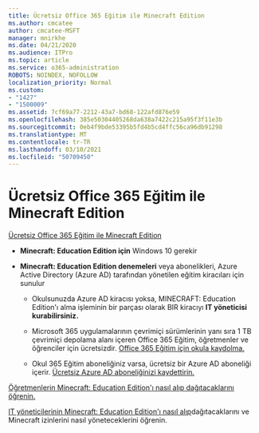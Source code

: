 ```yaml
---
title: Ücretsiz Office 365 Eğitim ile Minecraft Edition
ms.author: cmcatee
author: cmcatee-MSFT
manager: mnirkhe
ms.date: 04/21/2020
ms.audience: ITPro
ms.topic: article
ms.service: o365-administration
ROBOTS: NOINDEX, NOFOLLOW
localization_priority: Normal
ms.custom:
- "1427"
- "1500009"
ms.assetid: 7cf69a77-2212-43a7-bd68-122afd876e59
ms.openlocfilehash: 385e50304405268da638a7422c215a95f3f11e3b
ms.sourcegitcommit: 0eb4f9bde53395b5fd4b5cd4ffc56ca96db91298
ms.translationtype: MT
ms.contentlocale: tr-TR
ms.lasthandoff: 03/10/2021
ms.locfileid: "50709450"
---
```

# <a name="minecraft-edition-with-office-365-education-for-free"></a>Ücretsiz Office 365 Eğitim ile Minecraft Edition

[Ücretsiz Office 365 Eğitim ile Minecraft Edition](https://docs.microsoft.com/education/windows/get-minecraft-for-education)
  
- **Minecraft: Education Edition için** Windows 10 gerekir

- **Minecraft: Education Edition denemeleri** veya abonelikleri, Azure Active Directory (Azure AD) tarafından yönetilen eğitim kiracıları için sunulur

  - Okulsunuzda Azure AD kiracısı yoksa, [](https://docs.microsoft.com/education/windows/school-get-minecraft) MINECRAFT: Education Edition'ı alma işleminin bir parçası olarak BIR kiracıyı **IT yöneticisi kurabilirsiniz.**

  - Microsoft 365 uygulamalarının çevrimiçi sürümlerinin yanı sıra 1 TB çevrimiçi depolama alanı içeren Office 365 Eğitim, öğretmenler ve öğrenciler için ücretsizdir. [Office 365 Eğitim için okula kaydolma.](https://www.microsoft.com/education/products/office)

  - Okul 365 Eğitim aboneliğiniz varsa, ücretsiz bir Azure AD aboneliği içerir. [Ücretsiz Azure AD aboneliğinizi kaydettirin.](https://msdn.microsoft.com/library/windows/hardware/mt703369%28v=vs.85%29.aspx)

[Öğretmenlerin Minecraft: Education Edition'ı nasıl alıp dağıtacaklarını öğrenin.](https://docs.microsoft.com/education/windows/teacher-get-minecraft)
  
[IT yöneticilerinin Minecraft: Education Edition'ı nasıl alıp](https://docs.microsoft.com/education/windows/school-get-minecraft)dağıtacaklarını ve Minecraft izinlerini nasıl yöneteceklerini öğrenin.
